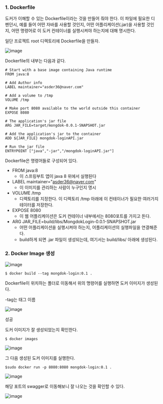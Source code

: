 ### 1. Dockerfile

도커가 이해할 수 있는 Dockerfile이라는 것을 만들어 줘야 한다. 이 파일에 필요한 디펜던시, 예를 들어 어떤 자바를 사용할 것인지, 어떤 어플리케이션(.jar)을 사용할 것인지, 어떤 명령어로 이 도커 컨테이너를 실행시켜야 하는지에 대해 명시한다.

일단 프로젝트 root 디렉토리에 Dockerfile을 만들자.

![image](https://user-images.githubusercontent.com/43662673/116778307-14809500-aaac-11eb-9aa6-3c19040020f6.png)

Dockerfile의 내부는 다음과 같다.

```shell
# Start with a base image containing Java runtime
FROM java:8

# Add Author info
LABEL maintainer="asder36@naver.com"

# Add a volume to /tmp
VOLUME /tmp

# Make port 8080 available to the world outside this container
EXPOSE 8080

# The application's jar file
ARG JAR_FILE=target/mongdok-0.0.1-SNAPSHOT.jar

# Add the application's jar to the container
ADD ${JAR_FILE} mongdok-loginAPI.jar

# Run the jar file
ENTRYPOINT ["java","-jar","/mongdok-loginAPI.jar"]
```

Dockerfile은 명령어들로 구성되어 있다.

- FROM java:8 
  - 이 스프링부트 앱이 java 8 위에서 실행된다
- LABEL maintainer="asder36@naver.com" 
  - 이 이미지를 관리하는 사람이 누구인지 명시
- VOLUME /tmp
  - 디렉토리를 지정한다. 이 디렉토리 /tmp 아래에 이 컨테이너가 필요한 여러가지 테이터를 저장한다.
- EXPOSE 8080
  - 이 웹 어플리케이션은 도커 컨테이너 내부에서는 8080포트를 가지고 돈다.
- ARG JAR_FILE=build/libs/MongdokLogin-0.0.1-SNAPSHOT.jar
  - 어떤 어플리케이션을 실행시켜야 하는지, 어플리케이션의 실행파일을 연결해준다.
  - build하게 되면 .jar 파일이 생성되는데, 여기서는 build/libs/ 아래에 생성된다.

### 2. Docker Image 생성

![image](https://user-images.githubusercontent.com/43662673/116835709-a00a3b00-abfe-11eb-81be-e2fda1b3760b.png)

```shell
$ docker build --tag mongdok-login:0.1 .
```

Dockerfile이 위치하는 폴더로 이동해서 위의 명령어를 실행하면 도커 이미지가 생성된다.

-tag는 태그 이름

![image](https://user-images.githubusercontent.com/43662673/116835821-14dd7500-abff-11eb-9799-1ba79dabf03b.png)

성공

도커 이미지가 잘 생성되었는지 확인한다.

```shell
$ docker images
```

![image](https://user-images.githubusercontent.com/43662673/116835866-46564080-abff-11eb-89f7-d6793ffcc491.png)

그 다음 생성된 도커 이미지를 실행한다.

```shell
$sudo docker run -p 8080:8080 mongdok-login:0.1 .
```

![image](https://user-images.githubusercontent.com/43662673/116835885-5ec65b00-abff-11eb-8f43-acd5496eb60e.png)



해당 포트의 swagger로 이동해보니 잘 나오는 것을 확인할 수 있다.

![image](https://user-images.githubusercontent.com/43662673/116835934-a5b45080-abff-11eb-965e-60ea7ae3e521.png)